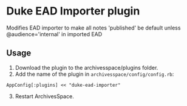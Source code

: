 Duke EAD Importer plugin
=================

Modifies EAD importer to make all notes 'published' be default unless @audience='internal' in imported EAD

Usage
-----

1. Download the plugin to the archivesspace/plugins folder. 
2. Add the name of the plugin in `archivesspace/config/config.rb`:
```
AppConfig[:plugins] << "duke-ead-importer"
```
3. Restart ArchivesSpace.
